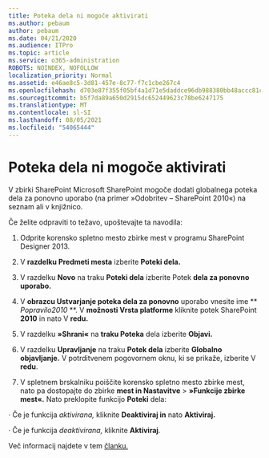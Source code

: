 ```yaml
---
title: Poteka dela ni mogoče aktivirati
ms.author: pebaum
author: pebaum
ms.date: 04/21/2020
ms.audience: ITPro
ms.topic: article
ms.service: o365-administration
ROBOTS: NOINDEX, NOFOLLOW
localization_priority: Normal
ms.assetid: e46ae8c5-3d81-457e-8c77-f7c1cbe267c4
ms.openlocfilehash: d703e87f355f05bf4a1d71e5daddce96db988380bb48accc81c95f1ba91fbb2b
ms.sourcegitcommit: b5f7da89a650d2915dc652449623c78be6247175
ms.translationtype: MT
ms.contentlocale: sl-SI
ms.lasthandoff: 08/05/2021
ms.locfileid: "54065444"
---
```

# <a name="missing-workflow-failed-to-activate"></a>Poteka dela ni mogoče aktivirati

V zbirki SharePoint Microsoft SharePoint mogoče dodati globalnega poteka dela za ponovno uporabo (na primer »Odobritev – SharePoint 2010«) na seznam ali v knjižnico.
  
Če želite odpraviti to težavo, upoštevajte ta navodila: 
  
1. Odprite korensko spletno mesto zbirke mest v programu SharePoint Designer 2013.
  
2. V **razdelku Predmeti mesta** izberite **Poteki dela.** 
  
3. V razdelku **Novo** na traku **Poteki dela** izberite Potek **dela za ponovno uporabo.** 
  
4. V **obrazcu Ustvarjanje poteka dela za ponovno** uporabo vnesite ime ** *Popravilo2010* **. V **možnosti Vrsta platforme** kliknite potek SharePoint **2010** in nato V **redu.** 
  
1. V razdelku **»Shrani«** na **traku Poteka** dela izberite **Objavi.** 
  
2. V razdelku **Upravljanje** na traku **Potek dela** izberite **Globalno objavljanje.** V potrditvenem pogovornem oknu, ki se prikaže, izberite V **redu**. 
  
3. V spletnem brskalniku poiščite korensko spletno mesto zbirke mest, nato pa dostopajte do zbirke **mest in Nastavitve** \> **»Funkcije zbirke mest«.** Nato preklopite funkcijo **Poteki** dela: 
  
· Če je funkcija *aktivirana,* kliknite **Deaktiviraj in** nato **Aktiviraj.** 
  
· Če je funkcija  *deaktivirana,*  kliknite **Aktiviraj**. 
  
Več informacij najdete v tem [članku.](https://go.microsoft.com/fwlink/?linkid=2047770&amp;clcid=0x409)
  

